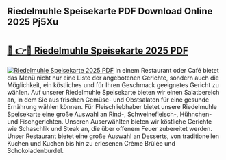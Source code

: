 ## Riedelmuhle Speisekarte PDF Download Online 2025 Pj5Xu

# <h2><a href="http://gc9atb.nevu.top/?p=Riedelmuhle+Speisekarte">🔗 👉🔴 Riedelmuhle Speisekarte 2025 PDF</a></h2>

[![Riedelmuhle Speisekarte 2025 PDF](https://i.imgur.com/dBaPXMq.png)](http://gc9atb.nevu.top/?p=Riedelmuhle+Speisekarte)
In einem Restaurant oder Café bietet das Menü nicht nur eine Liste der angebotenen Gerichte, sondern auch die Möglichkeit, ein köstliches und für Ihren Geschmack geeignetes Gericht zu wählen. Auf unserer Riedelmuhle Speisekarte bieten wir einen Salatbereich an, in dem Sie aus frischen Gemüse- und Obstsalaten für eine gesunde Ernährung wählen können. Für Fleischliebhaber bietet unsere Riedelmuhle Speisekarte eine große Auswahl an Rind-, Schweinefleisch-, Hühnchen- und Fischgerichten. Unseren Auserwählten bieten wir köstliche Gerichte wie Schaschlik und Steak an, die über offenem Feuer zubereitet werden. Unser Restaurant bietet eine große Auswahl an Desserts, von traditionellen Kuchen und Kuchen bis hin zu erlesenen Crème Brûlée und Schokoladenburdel.
